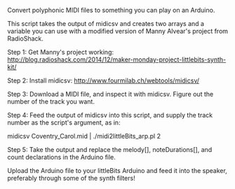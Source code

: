 Convert polyphonic MIDI files to something you can play on
an Arduino.

This script takes the output of midicsv and creates two arrays and
a variable you can use with a modified version of Manny Alvear's
project from RadioShack. 

Step 1: Get Manny's project working: http://blog.radioshack.com/2014/12/maker-monday-project-littlebits-synth-kit/

Step 2: Install midicsv: http://www.fourmilab.ch/webtools/midicsv/

Step 3: Download a MIDI file, and inspect it with midicsv. Figure out the number of the track you want.

Step 4: Feed the output of midicsv into this script, and supply the track number as the script's argument, as in:

midicsv Coventry_Carol.mid | ./midi2littleBits_arp.pl 2

Step 5: Take the output and replace the melody[], noteDurations[], and count declarations in the Arduino file.

Upload the Arduino file to your littleBits Arduino and feed it into the speaker, preferably through some of the synth filters!
